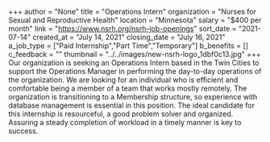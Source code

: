 +++
author = "None"
title = "Operations Intern"
organization = "Nurses for Sexual and Reproductive Health"
location = "Minnesota"
salary = "$400 per month"
link = "https://www.nsrh.org/nsrh-job-openings"
sort_date = "2021-07-14"
created_at = "July 14, 2021"
closing_date = "July 16, 2021"
a_job_type = ["Paid Internship","Part Time","Temporary"]
b_benefits = []
c_feedback = ""
thumbnail = "../../images/new-nsrh-logo_1dbf0c13.jpg"
+++
Our organization is seeking an Operations Intern based in the Twin Cities to support the Operations Manager in performing the day-to-day operations of the organization. We are looking for an individual who is efficient and comfortable being a member of a team that works mostly remotely. The organization is transitioning to a Membership structure, so experience with database management is essential in this position. The ideal candidate for this internship is resourceful, a good problem solver and organized. Assuring a steady completion of workload in a timely manner is key to success.